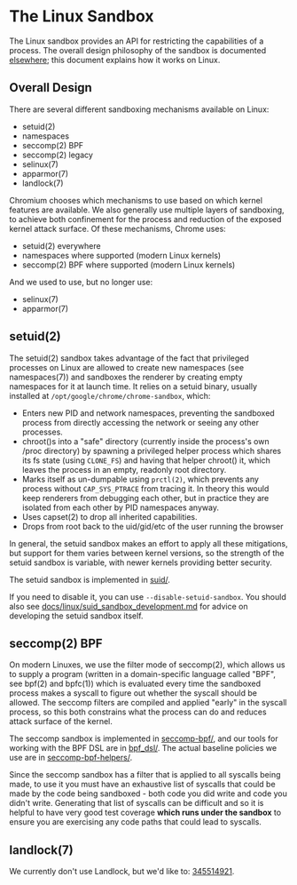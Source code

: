 # The Linux Sandbox

The Linux sandbox provides an API for restricting the capabilities of a process.
The overall design philosophy of the sandbox is documented
[elsewhere](../docs/design/sandbox.md); this document explains how it works on
Linux.

## Overall Design

There are several different sandboxing mechanisms available on Linux:

* setuid(2)
* namespaces
* seccomp(2) BPF
* seccomp(2) legacy
* selinux(7)
* apparmor(7)
* landlock(7)

Chromium chooses which mechanisms to use based on which kernel features are
available. We also generally use multiple layers of sandboxing, to achieve both
confinement for the process and reduction of the exposed kernel attack surface.
Of these mechanisms, Chrome uses:

* setuid(2) everywhere
* namespaces where supported (modern Linux kernels)
* seccomp(2) BPF where supported (modern Linux kernels)

And we used to use, but no longer use:

* selinux(7)
* apparmor(7)

## setuid(2)

The setuid(2) sandbox takes advantage of the fact that privileged processes on
Linux are allowed to create new namespaces (see namespaces(7)) and sandboxes the
renderer by creating empty namespaces for it at launch time. It relies on a
setuid binary, usually installed at `/opt/google/chrome/chrome-sandbox`, which:

* Enters new PID and network namespaces, preventing the sandboxed process from
  directly accessing the network or seeing any other processes.
* chroot()s into a "safe" directory (currently inside the process's own /proc
  directory) by spawning a privileged helper process which shares its fs state
  (using `CLONE_FS`) and having that helper chroot() it, which leaves the
  process in an empty, readonly root directory.
* Marks itself as un-dumpable using `prctl(2)`, which prevents any process
  without `CAP_SYS_PTRACE` from tracing it. In theory this would keep renderers
  from debugging each other, but in practice they are isolated from each other
  by PID namespaces anyway.
* Uses capset(2) to drop all inherited capabilities.
* Drops from root back to the uid/gid/etc of the user running the browser

In general, the setuid sandbox makes an effort to apply all these mitigations,
but support for them varies between kernel versions, so the strength of the
setuid sandbox is variable, with newer kernels providing better security.

The setuid sandbox is implemented in [suid/](suid/).

If you need to disable it, you can use `--disable-setuid-sandbox`. You should
also see
[docs/linux/suid_sandbox_development.md](../../docs/linux/suid_sandbox_development.md)
for advice on developing the setuid sandbox itself.

## seccomp(2) BPF

On modern Linuxes, we use the filter mode of seccomp(2), which allows us to
supply a program (written in a domain-specific language called "BPF", see bpf(2)
and bpfc(1)) which is evaluated every time the sandboxed process makes a syscall
to figure out whether the syscall should be allowed. The seccomp filters are
compiled and applied "early" in the syscall process, so this both constrains
what the process can do and reduces attack surface of the kernel.

The seccomp sandbox is implemented in [seccomp-bpf/](seccomp-bpf/), and our
tools for working with the BPF DSL are in [bpf_dsl/](bpf_dsl/). The actual
baseline policies we use are in [seccomp-bpf-helpers/](seccomp-bpf-helpers/).

Since the seccomp sandbox has a filter that is applied to all syscalls being
made, to use it you must have an exhaustive list of syscalls that could be made
by the code being sandboxed - both code you did write and code you didn't write.
Generating that list of syscalls can be difficult and so it is helpful to have
very good test coverage **which runs under the sandbox** to ensure you are
exercising any code paths that could lead to syscalls.

## landlock(7)

We currently don't use Landlock, but we'd like to:
[345514921](https://issues.chromium.org/issues/345514921).
